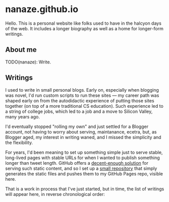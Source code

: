 # nanaze.github.io

Hello. This is a personal website like folks used to have in the
halcyon days of the web. It includes a longer biography as well as a
home for longer-form writings.

## About me

TODO(nanaze): Write.

## Writings

I used to write in small personal blogs. Early on, especially when
blogging was novel, I'd run custom scripts to run these sites &#8212;
my career path was shaped early on from the autodidactic experience of
putting those sites together (on top of a more traditional CS
education). Such experience led to a string of college jobs, which led
to a job and a move to Silicon Valley, many years ago.

I'd eventually stopped "rolling my own" and just settled for a Blogger
account, not having to worry about serving, maintanance, ecetra, but,
as Blogger aged, my interest in writing waned, and I missed the
simplicity and the flexibility.

For years, I'd been meaning to set up something simple just to serve
stable, long-lived pages with stable URLs for when I wanted to publish
something longer than tweet length. GitHub offers a [decent-enough
solution](https://pages.github.com) for serving such static content,
and so I set up a [small repository](https://github.com/nanaze/site)
that simply generates the static files and pushes them to my GitHub
Pages repo, visible here.

That is a work in process that I've just started, but in time, the
list of writings will appear here, in reverse chronological order:


